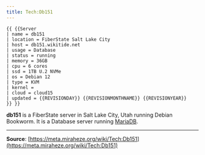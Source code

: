 ```yaml
---
title: Tech:Db151
---
```


```
{{ {{Server
| name = db151
| location = FiberState Salt Lake City
| host = db151.wikitide.net
| usage = Database
| status = running
| memory = 36GB
| cpu = 6 cores
| ssd = 1TB U.2 NVMe
| os = Debian 12
| type = KVM
| kernel =
| cloud = cloud15
| updated = {{REVISIONDAY}} {{REVISIONMONTHNAME}} {{REVISIONYEAR}}
}} }}
```

**db151** is a FiberState server in Salt Lake City, Utah running Debian Bookworm. It is a Database server running [MariaDB](https://meta.miraheze.org/wiki/Tech:MariaDB).

----
**Source**: [https://meta.miraheze.org/wiki/Tech:Db151](https://meta.miraheze.org/wiki/Tech:Db151)